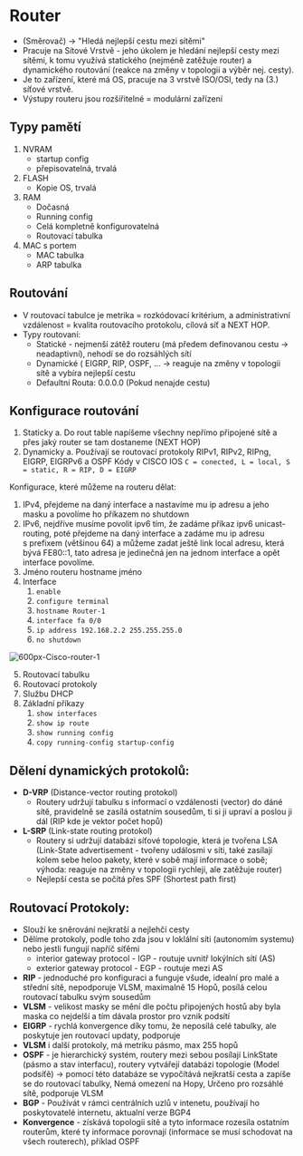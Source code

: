 # Router
* (Směrovač) -> "Hledá nejlepší cestu mezi sítěmi" 
* Pracuje na Sítové Vrstvě - jeho úkolem je hledání nejlepší cesty mezi sítěmi, k tomu využívá statického (nejméně zatěžuje router) a dynamického routování (reakce na změny v topologii a výběr nej. cesty).
* Je to zařízení, které má OS, pracuje na 3 vrstvě ISO/OSI, tedy na (3.) síťové vrstvě.
* Výstupy routeru jsou rozšiřitelné = modulární zařízení

## Typy pamětí
1. NVRAM 
	* startup config
	* přepisovatelná, trvalá
2. FLASH
	* Kopie OS, trvalá
3. RAM
	* Dočasná
	* Running config
	* Celá kompletně konfigurovatelná
	* Routovací tabulka
4. MAC s portem
	* MAC tabulka
	* ARP tabulka
	
## Routování
* V routovací tabulce je metrika = rozkódovací kritérium, a administrativní vzdálenost = kvalita routovacího protokolu, cílová síť a NEXT HOP.
* Typy routovaní:
	* Statické - nejmenší zátěž routeru (má předem definovanou cestu -> neadaptivní), nehodí se do rozsáhlých sítí
	* Dynamické ( EIGRP, RIP, OSPF, ... -> reaguje na změny v topologii sítě a vybíra nejlepší cestu
	* Defaultní Routa: 0.0.0.0 (Pokud nenajde cestu)
## Konfigurace routování
1. Staticky
        a. Do rout table napíšeme všechny nepřímo připojené sítě a přes jaký router se tam dostaneme (NEXT HOP)
2. Dynamicky
        a. Používají se routovací protokoly RIPv1, RIPv2, RIPng, EIGRP, EIGRPv6 a OSPF 
Kódy v CISCO IOS `C = conected, L = local, S = static, R = RIP, D = EIGRP`

Konfigurace, které můžeme na routeru dělat:
1. IPv4, přejdeme na daný interface a nastavíme mu ip adresu a jeho masku a povolíme ho příkazem no shutdown
2. IPv6, nejdříve musíme povolit ipv6 tím, že zadáme příkaz ipv6 unicast-routing, poté přejdeme na daný interface a zadáme mu ip adresu s prefixem (většinou 64) a můžeme zadat ještě link local adresu, která bývá FE80::1, tato adresa je jedinečná jen na jednom interface a opět interface povolíme.
3. Jméno routeru hostname jméno
4. Interface 
	1. `enable`
	1. `configure terminal`
	1. `hostname Router-1`
	1. `interface fa 0/0`
	1. `ip address 192.168.2.2 255.255.255.0`
	1. `no shutdown`
	
![600px-Cisco-router-1](https://user-images.githubusercontent.com/83492893/117012116-e2ab4080-acee-11eb-9636-fc6ab818c598.png)

5. Routovací tabulku
6. Routovací protokoly
7. Službu DHCP
8. Základní příkazy
	1. `show interfaces`
	1. `show ip route`
	1. `show running config`
	1. `copy running-config startup-config`


## Dělení dynamických protokolů:
* **D-VRP** (Distance-vector routing protokol)
    * Routery udržují tabulku s informací o vzdálenosti (vector) do dáné sítě, pravidelně se zasílá ostatním sousedům, ti si ji upraví a poslou ji dál (RIP kde je vektor počet hopů)
* **L-SRP** (Link-state routing protokol)
    * Routery si udržují databázi síťové topologie, která je tvořena LSA (Link-State advertisement - tvořeny událosmi v síti, také zasílají kolem sebe heloo pakety, které v sobě mají informace o sobě; výhoda: reaguje na změny v topologii rychleji, ale zatěžuje router) 
    * Nejlepší cesta se počítá přes SPF (Shortest path first)


## Routovací Protokoly:
* Slouží ke sněrování nejkratší a nejlehčí cesty
* Dělíme protokoly, podle toho zda jsou v loklální síti (autonomím systemu) nebo jestli fungují napříč síťěmi
	* interior gateway protocol - IGP - routuje uvnitř lokýlních sítí (AS)
	* exterior gateway protocol - EGP - routuje mezi AS
* **RIP** - jednoduché pro konfiguraci a funguje všude, idealní pro malé a střední sítě, nepodporuje VLSM, maximalně 15 Hopů, posílá celou routovací tabulku svým sousedům
* **VLSM** - velikost masky se mění dle počtu připojených hostů aby byla maska co nejdelší a tím dávala prostor pro vznik podsítí
* **EIGRP** - rychlá konvergence díky tomu, že neposílá celé tabulky, ale poskytuje jen routovací updaty, podporuje
* **VLSM** i další protokoly, má metriku pásmo, max 255 hopů
* **OSPF** - je hierarchický systém, routery mezi sebou posílají LinkState (pásmo a stav interfacu), routery vytvářejí databázi topologie (Model podsíťě) -> pomocí této databáze se vypočítává nejkratší cesta a zapíše se do routovací tabulky, Nemá omezení na Hopy, Určeno pro rozsáhlé sítě, podporuje VLSM
* **BGP** - Používát v rámci centrálních uzlů v intenetu, používají ho poskytovatelé internetu, aktualní verze BGP4
* **Konvergence** - získává topologii sítě a tyto informace rozesíla ostatním routerům, které ty informace porovnají (informace se musí schodovat na všech routerech), příklad OSPF
